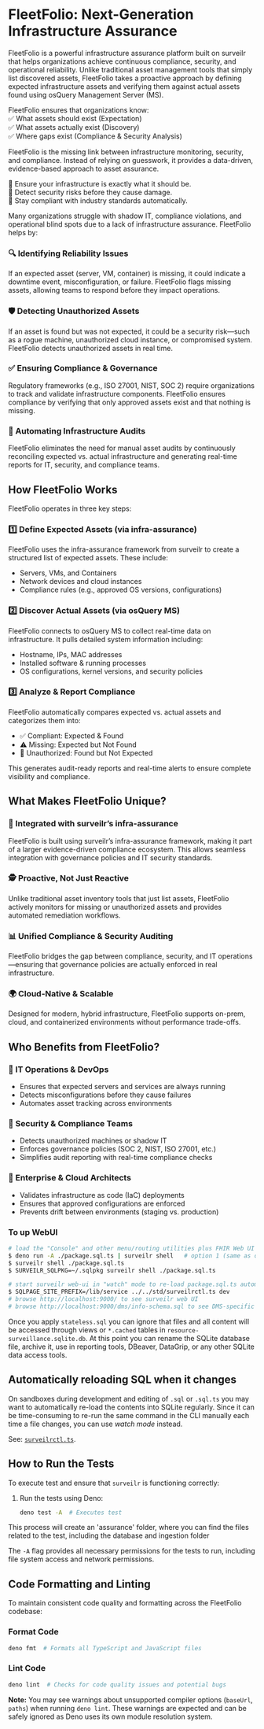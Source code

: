 # FleetFolio: Next-Generation Infrastructure Assurance

FleetFolio is a powerful infrastructure assurance platform built on surveilr
that helps organizations achieve continuous compliance, security, and
operational reliability. Unlike traditional asset management tools that simply
list discovered assets, FleetFolio takes a proactive approach by defining
expected infrastructure assets and verifying them against actual assets found
using osQuery Management Server (MS).

FleetFolio ensures that organizations know:\
✅ What assets should exist (Expectation)\
✅ What assets actually exist (Discovery)\
✅ Where gaps exist (Compliance & Security Analysis)

FleetFolio is the missing link between infrastructure monitoring, security, and
compliance. Instead of relying on guesswork, it provides a data-driven,
evidence-based approach to asset assurance.

🔹 Ensure your infrastructure is exactly what it should be.\
🔹 Detect security risks before they cause damage.\
🔹 Stay compliant with industry standards automatically.

Many organizations struggle with shadow IT, compliance violations, and
operational blind spots due to a lack of infrastructure assurance. FleetFolio
helps by:

### 🔍 Identifying Reliability Issues

If an expected asset (server, VM, container) is missing, it could indicate a
downtime event, misconfiguration, or failure. FleetFolio flags missing assets,
allowing teams to respond before they impact operations.

### 🛡️ Detecting Unauthorized Assets

If an asset is found but was not expected, it could be a security risk—such as a
rogue machine, unauthorized cloud instance, or compromised system. FleetFolio
detects unauthorized assets in real time.

### ✅ Ensuring Compliance & Governance

Regulatory frameworks (e.g., ISO 27001, NIST, SOC 2) require organizations to
track and validate infrastructure components. FleetFolio ensures compliance by
verifying that only approved assets exist and that nothing is missing.

### 🚀 Automating Infrastructure Audits

FleetFolio eliminates the need for manual asset audits by continuously
reconciling expected vs. actual infrastructure and generating real-time reports
for IT, security, and compliance teams.

## How FleetFolio Works

FleetFolio operates in three key steps:

### 1️⃣ Define Expected Assets (via infra-assurance)

FleetFolio uses the infra-assurance framework from surveilr to create a
structured list of expected assets. These include:

- Servers, VMs, and Containers
- Network devices and cloud instances
- Compliance rules (e.g., approved OS versions, configurations)

### 2️⃣ Discover Actual Assets (via osQuery MS)

FleetFolio connects to osQuery MS to collect real-time data on infrastructure.
It pulls detailed system information including:

- Hostname, IPs, MAC addresses
- Installed software & running processes
- OS configurations, kernel versions, and security policies

### 3️⃣ Analyze & Report Compliance

FleetFolio automatically compares expected vs. actual assets and categorizes
them into:

- ✅ Compliant: Expected & Found
- ⚠️ Missing: Expected but Not Found
- 🚨 Unauthorized: Found but Not Expected

This generates audit-ready reports and real-time alerts to ensure complete
visibility and compliance.

## What Makes FleetFolio Unique?

### 🔗 Integrated with surveilr’s infra-assurance

FleetFolio is built using surveilr’s infra-assurance framework, making it part
of a larger evidence-driven compliance ecosystem. This allows seamless
integration with governance policies and IT security standards.

### 🕵️ Proactive, Not Just Reactive

Unlike traditional asset inventory tools that just list assets, FleetFolio
actively monitors for missing or unauthorized assets and provides automated
remediation workflows.

### 📊 Unified Compliance & Security Auditing

FleetFolio bridges the gap between compliance, security, and IT
operations—ensuring that governance policies are actually enforced in real
infrastructure.

### 🌍 Cloud-Native & Scalable

Designed for modern, hybrid infrastructure, FleetFolio supports on-prem, cloud,
and containerized environments without performance trade-offs.

## Who Benefits from FleetFolio?

### 🔹 IT Operations & DevOps

- Ensures that expected servers and services are always running
- Detects misconfigurations before they cause failures
- Automates asset tracking across environments

### 🔹 Security & Compliance Teams

- Detects unauthorized machines or shadow IT
- Enforces governance policies (SOC 2, NIST, ISO 27001, etc.)
- Simplifies audit reporting with real-time compliance checks

### 🔹 Enterprise & Cloud Architects

- Validates infrastructure as code (IaC) deployments
- Ensures that approved configurations are enforced
- Prevents drift between environments (staging vs. production)

### To up WebUI

```bash
# load the "Console" and other menu/routing utilities plus FHIR Web UI (both are same, just run one)
$ deno run -A ./package.sql.ts | surveilr shell   # option 1 (same as option 2)
$ surveilr shell ./package.sql.ts    
$ SURVEILR_SQLPKG=~/.sqlpkg surveilr shell ./package.sql.ts             # option 2 (same as option 1)

# start surveilr web-ui in "watch" mode to re-load package.sql.ts automatically
$ SQLPAGE_SITE_PREFIX=/lib/service ../../std/surveilrctl.ts dev
# browse http://localhost:9000/ to see surveilr web UI
# browse http://localhost:9000/dms/info-schema.sql to see DMS-specific schema
```

Once you apply `stateless.sql` you can ignore that files and all content will be
accessed through views or `*.cached` tables in
`resource-surveillance.sqlite.db`. At this point you can rename the SQLite
database file, archive it, use in reporting tools, DBeaver, DataGrip, or any
other SQLite data access tools.

## Automatically reloading SQL when it changes

On sandboxes during development and editing of `.sql` or `.sql.ts` you may want
to automatically re-load the contents into SQLite regularly. Since it can be
time-consuming to re-run the same command in the CLI manually each time a file
changes, you can use _watch mode_ instead.

See: [`surveilrctl.ts`](../../std/surveilrctl.ts).

## How to Run the Tests

To execute test and ensure that `surveilr` is functioning correctly:

1. Run the tests using Deno:

   ```bash
   deno test -A  # Executes test
   ```

This process will create an 'assurance' folder, where you can find the files
related to the test, including the database and ingestion folder

The `-A` flag provides all necessary permissions for the tests to run, including
file system access and network permissions.

## Code Formatting and Linting

To maintain consistent code quality and formatting across the FleetFolio codebase:

### Format Code

```bash
deno fmt  # Formats all TypeScript and JavaScript files
```

### Lint Code

```bash
deno lint  # Checks for code quality issues and potential bugs
```

**Note:** You may see warnings about unsupported compiler options (`baseUrl`, `paths`) when running `deno lint`. These warnings are expected and can be safely ignored as Deno uses its own module resolution system.
